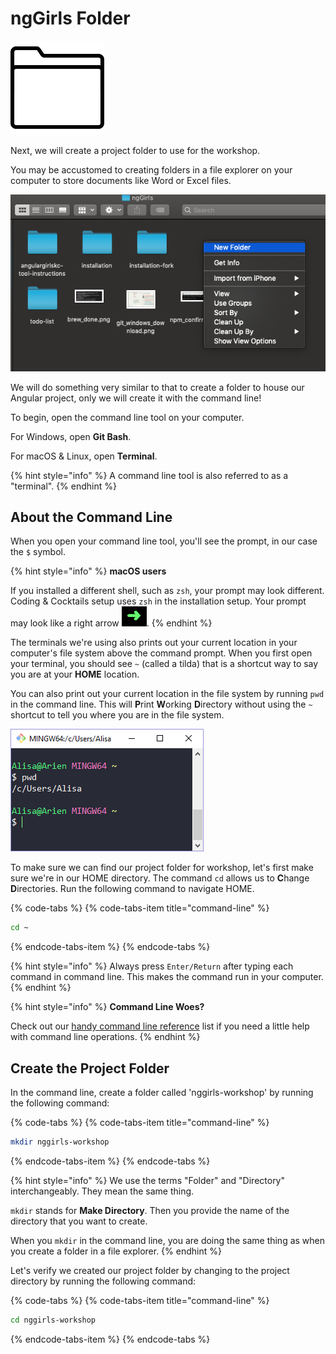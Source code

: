# ngGirls Folder

![](../.gitbook/assets/folder.png)

Next, we will create a project folder to use for the workshop.

You may be accustomed to creating folders in a file explorer on your computer to store documents like Word or Excel files.

![Create Folder](../.gitbook/assets/create_folder.png)

We will do something very similar to that to create a folder to house our Angular project, only we will create it with the command line!

To begin, open the command line tool on your computer.

For Windows, open **Git Bash**.

For macOS & Linux, open **Terminal**.

{% hint style="info" %}
A command line tool is also referred to as a "terminal".
{% endhint %}

## About the Command Line

When you open your command line tool, you'll see the prompt, in our case the `$` symbol. 

{% hint style="info" %}
**macOS users**

If you installed a different shell, such as `zsh`, your prompt may look different. Coding & Cocktails setup uses `zsh` in the installation setup. Your prompt may look like a right arrow ![](../.gitbook/assets/zsh-prompt.png).
{% endhint %}

The terminals we're using also prints out your current location in your computer's file system above the command prompt. When you first open your terminal, you should see `~` \(called a tilda\) that is a shortcut way to say you are at your **HOME** location.

You can also print out your current location in the file system by running `pwd` in the command line. This will **P**rint **W**orking **D**irectory without using the `~` shortcut to tell you where you are in the file system.

![](../.gitbook/assets/cmd-overview.png)

To make sure we can find our project folder for workshop, let's first make sure we're in our HOME directory. The command `cd` allows us to **C**hange **D**irectories. Run the following command to navigate HOME.

{% code-tabs %}
{% code-tabs-item title="command-line" %}
```bash
cd ~
```
{% endcode-tabs-item %}
{% endcode-tabs %}

{% hint style="info" %}
Always press `Enter/Return` after typing each command in command line. This makes the command run in your computer.
{% endhint %}

{% hint style="info" %}
**Command Line Woes?**

Check out our [handy command line reference](../tips/tips.md) list if you need a little help with command line operations.
{% endhint %}

## Create the Project Folder

In the command line, create a folder called 'nggirls-workshop' by running the following command:

{% code-tabs %}
{% code-tabs-item title="command-line" %}
```bash
mkdir nggirls-workshop
```
{% endcode-tabs-item %}
{% endcode-tabs %}

{% hint style="info" %}
We use the terms "Folder" and "Directory" interchangeably. They mean the same thing.

`mkdir` stands for **Make Directory**. Then you provide the name of the directory that you want to create.

When you `mkdir` in the command line, you are doing the same thing as when you create a folder in a file explorer.
{% endhint %}

Let's verify we created our project folder by changing to the project directory by running the following command:

{% code-tabs %}
{% code-tabs-item title="command-line" %}
```bash
cd nggirls-workshop
```
{% endcode-tabs-item %}
{% endcode-tabs %}

